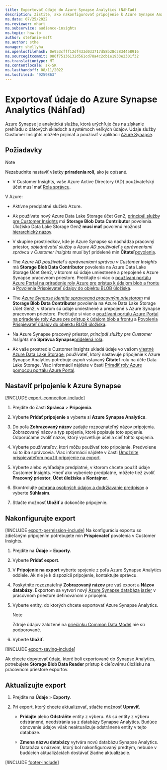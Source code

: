 ```yaml
---
title: Exportovať údaje do Azure Synapse Analytics (Náhľad)
description: Zistite, ako nakonfigurovať pripojenie k Azure Synapse Analytics.
ms.date: 07/25/2022
ms.reviewer: mhart
ms.subservice: audience-insights
ms.topic: how-to
author: stefanie-msft
ms.author: sthe
manager: shellyha
ms.openlocfilehash: 0e953cfff12df433d033717d58b28c2834468916
ms.sourcegitcommit: 086f75136132d561cd78a4c2cb1e1933e2301f32
ms.translationtype: MT
ms.contentlocale: sk-SK
ms.lasthandoff: 08/11/2022
ms.locfileid: "9259863"
---
```

# <a name="export-data-to-azure-synapse-analytics-preview"></a>Exportovať údaje do Azure Synapse Analytics (Náhľad)

Azure Synapse je analytická služba, ktorá urýchľuje čas na získanie prehľadu o dátových skladoch a systémoch veľkých údajov. Údaje služby Customer Insights môžete prijímať a používať v aplikácii [Azure Synapse](/azure/synapse-analytics/overview-what-is).

## <a name="prerequisites"></a>Požiadavky

> [!NOTE]
> Nezabudnite nastaviť všetky **priradenia rolí**, ako je opísané.

- V Customer Insights, vaše Azure Active Directory (AD) používateľský účet musí mať [Rola správcu](permissions.md#add-users).

V Azure:

- Aktívne predplatné služieb Azure.

- Ak používate nový Azure Data Lake Storage účet Gen2, [principál služby pre Customer Insights](connect-service-principal.md) má **Storage Blob Data Contributor** povolenia. Úložisko Data Lake Storage Gen2 **musí mať** povolenú možnosť [hierarchický názov](/azure/storage/blobs/data-lake-storage-namespace).

- V skupine prostriedkov, kde je Azure Synapse sa nachádza pracovný priestor, *objednávateľ služby* a *Azure AD používateľ s oprávneniami správcu v Customer Insights* musí byť pridelené min **Čitateľ**[povolenia](/azure/role-based-access-control/role-assignments-portal).

- The *Azure AD používateľ s oprávneniami správcu v Customer Insights* má **Storage Blob Data Contributor** povolenia na Azure Data Lake Storage Účet Gen2, v ktorom sú údaje umiestnené a prepojené s Azure Synapse pracovnom priestore. Prečítajte si viac o [používaní portálu Azure Portal na priradenie roly Azure pre prístup k údajom blob a frontu](/azure/storage/common/storage-auth-aad-rbac-portal) a [Povolenia Prispievateľ údajov do objektu BLOB úložiska](/azure/role-based-access-control/built-in-roles#storage-blob-data-contributor).

- The *[Azure Synapse identita spravovaná pracovným priestorom](/azure/synapse-analytics/security/synapse-workspace-managed-identity)* má **Storage Blob Data Contributor** povolenia na Azure Data Lake Storage Účet Gen2, v ktorom sú údaje umiestnené a prepojené s Azure Synapse pracovnom priestore. Prečítajte si viac o [používaní portálu Azure Portal na priradenie roly Azure pre prístup k údajom blob a frontu](/azure/storage/common/storage-auth-aad-rbac-portal) a [Povolenia Prispievateľ údajov do objektu BLOB úložiska](/azure/role-based-access-control/built-in-roles#storage-blob-data-contributor).

- Na Azure Synapse pracovný priestor, *principál služby pre Customer Insights* má **Správca Synapse**[pridelená rola](/azure/synapse-analytics/security/how-to-set-up-access-control).

- Ak vaše prostredie Customer Insights ukladá údaje vo vašom [vlastné Azure Data Lake Storage](own-data-lake-storage.md), používateľ, ktorý nastavuje pripojenie k Azure Synapse Analytics potrebuje aspoň vstavaný **Čitateľ** rolu na účte Data Lake Storage. Viac informácií nájdete v časti [Priradiť roly Azure pomocou portálu Azure Portal](/azure/role-based-access-control/role-assignments-portal).

## <a name="set-up-connection-to-azure-synapse"></a>Nastaviť pripojenie k Azure Synapse

[!INCLUDE [export-connection-include](includes/export-connection-admn.md)]

1. Prejdite do časti **Správca** > **Pripojenia**.

1. Vyberte **Pridať pripojenie** a vyberte si **Azure Synapse Analytics**.

1. Do poľa **Zobrazovaný názov** zadajte rozpoznateľný názov pripojenia. Zobrazovaný názov a typ spojenia, ktoré popisuje toto spojenie. Odporúčame zvoliť názov, ktorý vysvetľuje účel a cieľ tohto spojenia.

1. Vyberte používateľov, ktorí môžu používať toto pripojenie. Predvolene sú to iba správcovia. Viac informácií nájdete v časti [Umožnite prispievateľom použiť pripojenie na export](connections.md#allow-contributors-to-use-a-connection-for-exports).

1. Vyberte alebo vyhľadajte predplatné, v ktorom chcete použiť údaje Customer Insights. Hneď ako vyberiete predplatné, môžete tiež zvoliť **Pracovný priestor**, **Účet úložiska** a **Kontajner**.

1. Skontrolujte [ochrana osobných údajov a dodržiavanie predpisov](connections.md#data-privacy-and-compliance) a vyberte **Súhlasím**.

1. Stlačte možnosť **Uložiť** a dokončite pripojenie.

## <a name="configure-an-export"></a>Nakonfigurujte export

[!INCLUDE [export-permission-include](includes/export-permission.md)] Na konfiguráciu exportu so zdieľaným pripojením potrebujete min **Prispievateľ** povolenia v Customer Insights.

1. Prejdite na **Údaje** > **Exporty**.

1. Vyberte **Pridať export**.

1. V **Pripojenie na export** vyberte spojenie z poľa Azure Synapse Analytics oddiele. Ak nie je k dispozícii pripojenie, kontaktujte správcu.

1. Poskytnite rozoznateľný **Zobrazovaný názov** pre váš export a **Názov databázy**. Exportom sa vytvorí nový [Azure Synapse databáza jazier](/azure/synapse-analytics/database-designer/concepts-lake-database) v pracovnom priestore definovanom v pripojení.

1. Vyberte entity, do ktorých chcete exportovať Azure Synapse Analytics.
   > [!NOTE]
   > Zdroje údajov založené na [priečinku Common Data Model](connect-common-data-model.md) nie sú podporované.

1. Vyberte **Uložiť**.

[!INCLUDE [export-saving-include](includes/export-saving.md)]

Ak chcete dopytovať údaje, ktoré boli exportované do Synapse Analytics, potrebujete **Storage Blob Data Reader** prístup k cieľovému úložisku na pracovnom priestore exportov.

## <a name="update-an-export"></a>Aktualizujte export

1. Prejdite na **Údaje** > **Exporty**.

1. Pri export, ktorý chcete aktualizovať, stlačte možnosť **Upraviť**.

   - **Pridajte** alebo **Odstráňte** entity z výberu. Ak sú entity z výberu odstránené, neodstránia sa z databázy Synapse Analytics. Budúce obnovenie údajov však neaktualizuje odstránené entity v tejto databáze.

   - **Zmena názvu databázy** vytvára novú databázu Synapse Analytics. Databáza s názvom, ktorý bol nakonfigurovaný predtým, nebude v budúcich aktualizáciách dostávať žiadne aktualizácie.

[!INCLUDE [footer-include](includes/footer-banner.md)]
